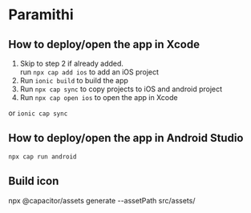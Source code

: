 # Paramithi


## How to deploy/open the app in Xcode
1. Skip to step 2 if already added.  
   run `npx cap add ios` to add an iOS project
2. Run `ionic build` to build the app
2. Run `npx cap sync` to copy projects to iOS and android project
3. Run `npx cap open ios` to open the app in Xcode


or 
```ionic cap sync```

## How to deploy/open the app in Android Studio
```npx cap run android```

## Build icon
npx @capacitor/assets generate --assetPath src/assets/

